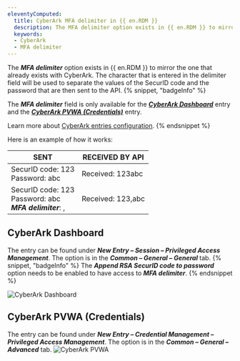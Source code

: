 ```yaml
---
eleventyComputed:
  title: CyberArk MFA delimiter in {{ en.RDM }}
  description: The MFA delimiter option exists in {{ en.RDM }} to mirror the one that already exists with CyberArk.
  keywords:
  - CyberArk
  - MFA delimiter
---
```

The ***MFA delimiter*** option exists in {{ en.RDM }} to mirror the one that already exists with CyberArk. The character that is entered in the delimiter field will be used to separate the values of the SecurID code and the password that are then sent to the API.
{% snippet, "badgeInfo" %}

The ***MFA delimiter*** field is only available for the [***CyberArk Dashboard***](#cyberark-dashboard) entry and the [***CyberArk PVWA (Credentials)***](#cyberark-pvwa-credentials) entry.

Learn more about [CyberArk entries configuration](/rdm/mac/kb/rdm-windows/how-to-articles/cyberark-dashboard-configuration/).
{% endsnippet %}

Here is an example of how it works:

| SENT                                                         | RECEIVED BY API     |
|--------------------------------------------------------------|---------------------|
| SecurID code: 123<br>Password: abc                           | Received: 123abc    |
| SecurID code: 123<br>Password: abc<br>***MFA delimiter***: , | Received: 123,abc   |

## CyberArk Dashboard
The entry can be found under ***New Entry – Session – Privileged Access Management***. The option is in the ***Common – General – General*** tab.
{% snippet, "badgeInfo" %}
The ***Append RSA SecurID code to password*** option needs to be enabled to have access to ***MFA delimiter***.
{% endsnippet %}

![CyberArk Dashboard](https://cdnweb.devolutions.net/docs/docs_en_kb_KB0076.png)

## CyberArk PVWA (Credentials)
The entry can be found under ***New Entry – Credential Management – Privileged Access Management***. The option is in the ***Common – General – Advanced*** tab.
![CyberArk PVWA](https://cdnweb.devolutions.net/docs/docs_en_kb_KB0077.png)
